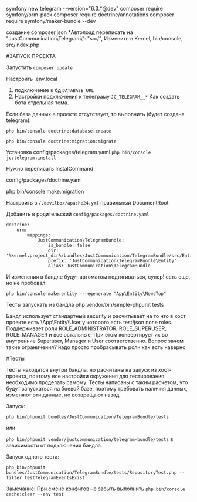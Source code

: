 symfony new telegram --version="6.3.*@dev"
composer require symfony/orm-pack
composer require doctrine/annotations
composer require symfony/maker-bundle --dev

создание composer.json
*Автолоад переписать на "JustCommunication\\Telegram\\": "src/", Изменить в Kernel, bin/console, src/index.php




#ЗАПУСК ПРОЕКТА

Запустить `composer update`

Настроить .env.local
1) подключение к бд `DATABASE_URL`
2) Настройки подключения к телеграму `JC_TELEGRAM__*` Как создать бота отдельная тема.


Если база данных в проекте отсутствует, то выполнить (будет создана telegram):

```php bin/console doctrine:database:create```

```php bin/console doctrine:migration:migrate```

Установка config/packages/telegram.yaml
```php bin/console jc:telegram:install```


Нужно переписать InstalCommand


config/packages/doctrine.yaml

php bin/console make:migration

Настроить в `/.devilbox/apache24.yml` правильный DocumentRoot

Добавить в родительский `config/packages/doctrine.yaml`
```
doctrine:
    orm:        
        mappings:            
            JustCommunication\TelegramBundle:
                is_bundle: false
                dir: '%kernel.project_dir%/bundles/JustCommunication/TelegramBundle/src/Entity'
                prefix: 'JustCommunication\TelegramBundle\Entity'
                alias: JustCommunication\TelegramBundle
```
И изменения в бандле будут автоматом подтягиваться, супер!
есть еще, но не пробовал:
```
php bin/console make:entity --regenerate "App\Entity\NewsTop"
```
Тесты запускать из бандла
php vendor/bin/simple-phpunit tests


Бандл использует стандартный security и расчитывает на то что в хост проекте есть \App\Entity\User у которого есть test/json поле roles.
Поддерживает роли ROLE_ADMINISTRATOR, ROLE_SUPERUSER, ROLE_MANAGER и все остальные. При этом конвертирует их во внутренние Superuser, Manager и User соответственно. Вопрос зачем такие ограничения? надо просто пробрасывать роли как есть наверно



#Тесты

Тесты находятся внутри бандла, но расчитаны на запуск из хост-проекта, поэтому все настройки окружения для тестирования необходимо проделать самому.
Тесты написаны с таким расчетом, что будут запускаться на боевой базе, поэтому требовать наличия данных, изменяют эти данные, но возвращают назад.

Запуск: 

```php bin/phpunit bundles/JustCommunication/TelegramBundle/tests```

или 

```php bin/phpunit vendor/justcommunication/telegram-bundle/tests```
в зависимости от подключения бандла.

Запуск одного теста:

```php bin/phpunit bundles/JustCommunication/TelegramBundle/tests/RepositoryTest.php --filter testTelegramEventsExist```

Замечание: При смене конфигов не забыть выполнить `php bin/console cache:clear --env test`